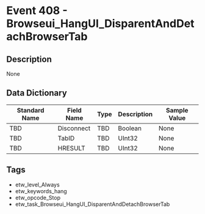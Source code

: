 # Event 408 - Browseui_HangUI_DisparentAndDetachBrowserTab

## Description
None

## Data Dictionary
|Standard Name|Field Name|Type|Description|Sample Value|
|---|---|---|---|---|
|TBD|Disconnect|TBD|Boolean|None|None|
|TBD|TabID|TBD|UInt32|None|None|
|TBD|HRESULT|TBD|UInt32|None|None|

## Tags
* etw_level_Always
* etw_keywords_hang
* etw_opcode_Stop
* etw_task_Browseui_HangUI_DisparentAndDetachBrowserTab